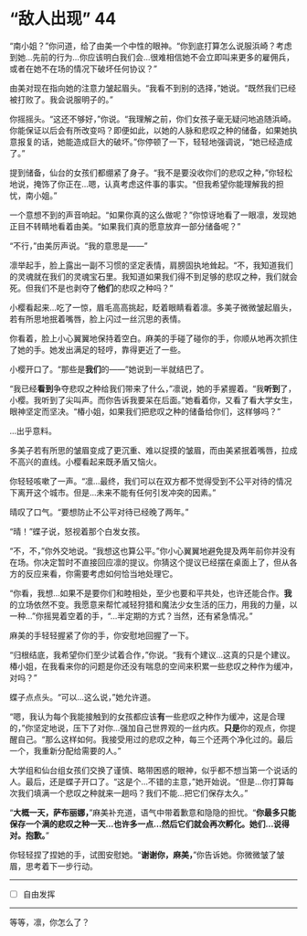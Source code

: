 # “敌人出现” 44

“南小姐？”你问道，给了由美一个中性的眼神。“你到底打算怎么说服浜崎？考虑到她…先前的行为…你应该明白我们会…很难相信她不会立即叫来更多的雇佣兵，或者在她不在场的情况下破坏任何协议？”

由美对现在指向她的注意力皱起眉头。“我看不到别的选择，”她说。“既然我们已经被打败了。我会说服明子的。”

你摇摇头。“这还不够好，”你说。“我理解之前，你们女孩子毫无疑问地追随浜崎。你能保证以后会有所改变吗？即便如此，以她的人脉和悲叹之种的储备，如果她执意报复的话，她能造成巨大的破坏。”你停顿了一下，轻轻地强调说，“她已经造成了。”

提到储备，仙台的女孩们都绷紧了身子。“我不是要没收你们的悲叹之种，”你轻松地说，掩饰了你正在…嗯，认真考虑这件事的事实。“但我希望你能理解我的担忧，南小姐。”

一个意想不到的声音响起。“如果你真的这么做呢？”你惊讶地看了一眼凛，发现她正目不转睛地看着由美。“如果我们真的愿意放弃一部分储备呢？”

“不行，”由美厉声说。“我的意思是——”

凛举起手，脸上露出一副不习惯的坚定表情，肩膀固执地耸起。“不，我知道我们的灵魂就在我们的灵魂宝石里。我知道如果我们得不到足够的悲叹之种，我们就会死。但我们不是也剥夺了**他们**的悲叹之种吗？”

小樱看起来…吃了一惊，眉毛高高挑起，眨着眼睛看着凛。多美子微微皱起眉头，若有所思地抿着嘴唇，脸上闪过一丝沉思的表情。

你看着，脸上小心翼翼地保持着空白。麻美的手碰了碰你的手，你顺从地再次抓住了她的手。她发出满足的轻哼，靠得更近了一些。

小樱开口了。“那些是**我们**的——”她说到一半就结巴了。

“我已经**看到**争夺悲叹之种给我们带来了什么，”凛说，她的手紧握着。“我**听到**了，小樱。我听到了尖叫声。而你告诉我要呆在后面。”她看着你，又看了看大学女生，眼神坚定而坚决。“椿小姐，如果我们把悲叹之种的储备给你们，这样够吗？”

…出乎意料。

多美子若有所思的皱眉变成了更沉重、难以捉摸的皱眉，而由美紧抿着嘴唇，拉成不高兴的直线。小樱看起来既矛盾又恼火。

你轻轻咳嗽了一声。“凛…最终，我们可以在双方都不觉得受到不公平对待的情况下离开这个城市。但是…未来不能有任何引发冲突的因素。”

晴叹了口气。“要想防止不公平对待已经晚了两年。”

“晴！”蝶子说，怒视着那个白发女孩。

“不，不，”你外交地说。“我想这也算公平。”你小心翼翼地避免提及两年前你并没有在场。你决定暂时不直接回应凛的提议。你猜这个提议已经摆在桌面上了，但从各方的反应来看，你需要考虑如何恰当地处理它。

“你看，我想...如果不是要你们和睦相处，至少也要和平共处，也许还能合作。**我**的立场依然不变。我愿意来帮忙减轻狩猎和魔法少女生活的压力，用我的力量，以一种...”你摇晃着空着的手，“...半定期的方式？当然，还有紧急情况。”

麻美的手轻轻握紧了你的手，你安慰地回握了一下。

“归根结底，我希望你们至少试着合作，”你说。“我有个建议...这真的只是个建议。椿小姐，在我看来你的问题是你还没有喘息的空间来积累一些悲叹之种作为缓冲，对吗？”

蝶子点点头。“可以...这么说，”她允许道。

“嗯，我认为每个我能接触到的女孩都应该**有**一些悲叹之种作为缓冲，这是合理的，”你坚定地说，压下了对你...强加自己世界观的一丝内疚。**只是**你的观点，你提醒自己。“那么这样如何。我接受用过的悲叹之种，每三个还两个净化过的。最后一个，我重新分配给需要的人。”

大学组和仙台组女孩们交换了谨慎、略带困惑的眼神，似乎都不想当第一个说话的人。最后，还是蝶子开口了。“这是个...不错的主意，”她开始说。“但是...你打算每次我们填满一个悲叹之种就来一趟吗？我们不能...把它们保存太久。”

“**大概一天，萨布丽娜，**”麻美补充道，语气中带着歉意和隐隐的担忧。“**你最多只能保存一个满的悲叹之种一天...也许多一点...然后它们就会再次孵化。她们...说得对。抱歉。**”

你轻轻捏了捏她的手，试图安慰她。“**谢谢你，麻美，**”你告诉她。你微微皱了皱眉，思考着下一步行动。

---

- [ ] 自由发挥

---

等等，凛，你怎么了？
